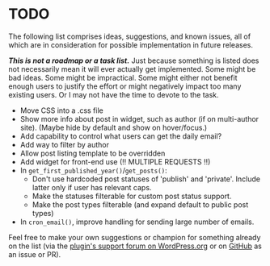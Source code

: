 # TODO

The following list comprises ideas, suggestions, and known issues, all of which are in consideration for possible implementation in future releases.

***This is not a roadmap or a task list.*** Just because something is listed does not necessarily mean it will ever actually get implemented. Some might be bad ideas. Some might be impractical. Some might either not benefit enough users to justify the effort or might negatively impact too many existing users. Or I may not have the time to devote to the task.

* Move CSS into a .css file
* Show more info about post in widget, such as author (if on multi-author site). (Maybe hide by default and show on hover/focus.)
* Add capability to control what users can get the daily email?
* Add way to filter by author
* Allow post listing template to be overridden
* Add widget for front-end use (!! MULTIPLE REQUESTS !!)
* In `get_first_published_year()`/`get_posts()`:
  - Don't use hardcoded post statuses of 'publish' and 'private'. Include latter only if user has relevant caps.
  - Make the statuses filterable for custom post status support.
  - Make the post types filterable (and expand default to public post types)
* In `cron_email()`, improve handling for sending large number of emails.

Feel free to make your own suggestions or champion for something already on the list (via the [plugin's support forum on WordPress.org](https://wordpress.org/support/plugin/years-ago-today/) or on [GitHub](https://github.com/coffee2code/years-ago-today/) as an issue or PR).
